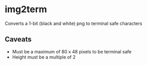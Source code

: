 # img2term
Converts a 1-bit (black and white) png to terminal safe characters

## Caveats
- Must be a maximum of 80 x 48 pixels to be terminal safe
- Height must be a multiple of 2
